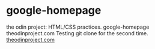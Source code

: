 google-homepage
===============

the odin project: HTML/CSS practices.
google-homepage theodinproject.com
Testing git clone for the second time.
<a href="http://www.theodinproject.com/web-development-101/html-css?ref=lnav">theodinproject.com</a>
